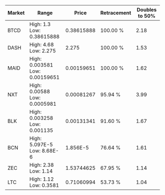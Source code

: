| Market | Range | Price| Retracement | Doubles to 50% |
| --- | --- | --- | --- | --- |
| BTCD | High: 1.3<br />Low: 0.38615888 | 0.38615888 | 100.00 % | 2.18 |
| DASH | High: 4.68<br />Low: 2.275 | 2.275 | 100.00 % | 1.53 |
| MAID | High: 0.003581<br />Low: 0.00159651 | 0.00159651 | 100.00 % | 1.62 |
| NXT | High: 0.00588<br />Low: 0.0005981 | 0.00081267 | 95.94 % | 3.99 |
| BLK | High: 0.003258<br />Low: 0.001135 | 0.00131341 | 91.60 % | 1.67 |
| BCN | High: 5.097E-5<br />Low: 8.68E-6 | 1.856E-5 | 76.64 % | 1.61 |
| ZEC | High: 2.38<br />Low: 1.14 | 1.53744625 | 67.95 % | 1.14 |
| LTC | High: 1.12<br />Low: 0.3581 | 0.71060994 | 53.73 % | 1.04 |
